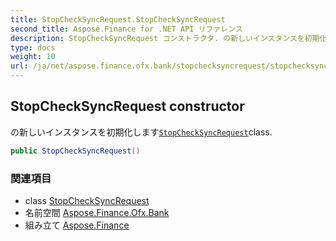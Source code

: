 ```yaml
---
title: StopCheckSyncRequest.StopCheckSyncRequest
second_title: Aspose.Finance for .NET API リファレンス
description: StopCheckSyncRequest コンストラクタ. の新しいインスタンスを初期化しますStopCheckSyncRequestclass.
type: docs
weight: 10
url: /ja/net/aspose.finance.ofx.bank/stopchecksyncrequest/stopchecksyncrequest/
---
```

## StopCheckSyncRequest constructor

の新しいインスタンスを初期化します[`StopCheckSyncRequest`](../)class.

```csharp
public StopCheckSyncRequest()
```

### 関連項目

* class [StopCheckSyncRequest](../)
* 名前空間 [Aspose.Finance.Ofx.Bank](../../stopchecksyncrequest/)
* 組み立て [Aspose.Finance](../../../)


